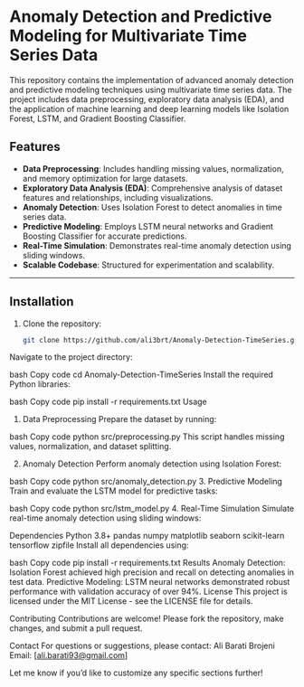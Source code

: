 # Anomaly Detection and Predictive Modeling for Multivariate Time Series Data

This repository contains the implementation of advanced anomaly detection and predictive modeling techniques using multivariate time series data. The project includes data preprocessing, exploratory data analysis (EDA), and the application of machine learning and deep learning models like Isolation Forest, LSTM, and Gradient Boosting Classifier.

## Features
- **Data Preprocessing**: Includes handling missing values, normalization, and memory optimization for large datasets.
- **Exploratory Data Analysis (EDA)**: Comprehensive analysis of dataset features and relationships, including visualizations.
- **Anomaly Detection**: Uses Isolation Forest to detect anomalies in time series data.
- **Predictive Modeling**: Employs LSTM neural networks and Gradient Boosting Classifier for accurate predictions.
- **Real-Time Simulation**: Demonstrates real-time anomaly detection using sliding windows.
- **Scalable Codebase**: Structured for experimentation and scalability.

---

## Installation

1. Clone the repository:
   ```bash
   git clone https://github.com/ali3brt/Anomaly-Detection-TimeSeries.git
Navigate to the project directory:

bash
Copy code
cd Anomaly-Detection-TimeSeries
Install the required Python libraries:

bash
Copy code
pip install -r requirements.txt
Usage
1. Data Preprocessing
Prepare the dataset by running:

bash
Copy code
python src/preprocessing.py
This script handles missing values, normalization, and dataset splitting.

2. Anomaly Detection
Perform anomaly detection using Isolation Forest:

bash
Copy code
python src/anomaly_detection.py
3. Predictive Modeling
Train and evaluate the LSTM model for predictive tasks:

bash
Copy code
python src/lstm_model.py
4. Real-Time Simulation
Simulate real-time anomaly detection using sliding windows:




Dependencies
Python 3.8+
pandas
numpy
matplotlib
seaborn
scikit-learn
tensorflow
zipfile
Install all dependencies using:

bash
Copy code
pip install -r requirements.txt
Results
Anomaly Detection: Isolation Forest achieved high precision and recall on detecting anomalies in test data.
Predictive Modeling: LSTM neural networks demonstrated robust performance with validation accuracy of over 94%.
License
This project is licensed under the MIT License - see the LICENSE file for details.

Contributing
Contributions are welcome! Please fork the repository, make changes, and submit a pull request.

Contact
For questions or suggestions, please contact:
Ali Barati Brojeni
Email: [ali.barati93@gmail.com]



Let me know if you’d like to customize any specific sections further!
